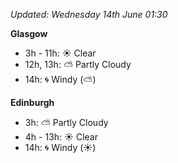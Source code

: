 *Updated: Wednesday 14th June 01:30*

**Glasgow**

* 3h - 11h: :sunny: Clear
* 12h, 13h: :partly_sunny: Partly Cloudy
* 14h: :cyclone: Windy (:partly_sunny:)

**Edinburgh**

* 3h: :partly_sunny: Partly Cloudy
* 4h - 13h: :sunny: Clear
* 14h: :cyclone: Windy (:sunny:)
